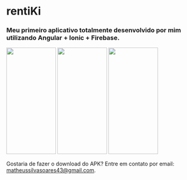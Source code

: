 # rentiKi
### Meu primeiro aplicativo totalmente desenvolvido por mim utilizando Angular + Ionic + Firebase.

<img src="https://github.com/mssdesign/portifolios/blob/main/portifolio_vs1/src/Assets/Mockups/Rentiki/Screenshot_20220119-193740_rentiki_app.jpg?raw=true" width="130" height="280">

<img src="https://github.com/mssdesign/portifolios/blob/main/portifolio_vs1/src/Assets/Mockups/Rentiki/Screenshot_20220119-193831_rentiki_app.jpg?raw=true" width="130" height="280">

<img src="https://github.com/mssdesign/portifolios/blob/main/portifolio_vs1/src/Assets/Mockups/Rentiki/Screenshot_20220119-193804_rentiki_app.jpg?raw=true" width="130" height="280">

Gostaria de fazer o download do APK? Entre em contato por email: matheussilvasoares43@gmail.com.
